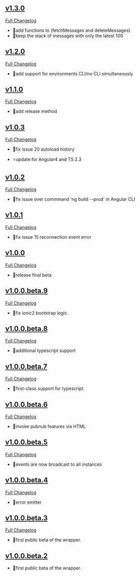 ## [v1.3.0](https://github.com/pubnub/pubnub-angular2/tree/v1.3.0)


  [Full Changelog](https://github.com/pubnub/pubnub-angular2/compare/v1.2.0...v1.3.0)

- 🌟add functions to (fetchMessages and deleteMessages)
- 🌟keep the stack of messages with only the latest 100




## [v1.2.0](https://github.com/pubnub/pubnub-angular2/tree/v1.2.0)


  [Full Changelog](https://github.com/pubnub/pubnub-angular2/compare/v1.1.1...v1.2.0)

- 🌟add support for environments CLI/no CLI simultaneously




## [v1.1.0](https://github.com/pubnub/pubnub-angular2/tree/v1.1.0)


  [Full Changelog](https://github.com/pubnub/pubnub-angular2/compare/v1.0.3...v1.1.0)

- 🌟add release method




## [v1.0.3](https://github.com/pubnub/pubnub-angular2/tree/v1.0.3)


  [Full Changelog](https://github.com/pubnub/pubnub-angular2/compare/v1.0.2...v1.0.3)



- 🐛fix issue 20 autoload history

- ⭐update for Angular4 and TS 2.3



## [v1.0.2](https://github.com/pubnub/pubnub-angular2/tree/v1.0.2)


  [Full Changelog](https://github.com/pubnub/pubnub-angular2/compare/v1.0.1...v1.0.2)



- 🐛fix issue over commmand 'ng build --prod' in Angular CLI


## [v1.0.1](https://github.com/pubnub/pubnub-angular2/tree/v1.0.1)


  [Full Changelog](https://github.com/pubnub/pubnub-angular2/compare/v1.0.0...v1.0.1)



- 🐛fix issue 15 reconnection event error


## [v1.0.0](https://github.com/pubnub/pubnub-angular2/tree/v1.0.0)


  [Full Changelog](https://github.com/pubnub/pubnub-angular2/compare/v1.0.0.beta.9...v1.0.0)

- 🌟release final beta




## [v1.0.0.beta.9](https://github.com/pubnub/pubnub-angular2/tree/v1.0.0.beta.9)


  [Full Changelog](https://github.com/pubnub/pubnub-angular2/compare/v1.0.0.beta.8...v1.0.0.beta.9)

- 🌟fix ionic2 bootstrap logic.




## [v1.0.0.beta.8](https://github.com/pubnub/pubnub-angular2/tree/v1.0.0.beta.8)


  [Full Changelog](https://github.com/pubnub/pubnub-angular2/compare/v1.0.0.beta.7...v1.0.0.beta.8)

- 🌟additional typescript support




## [v1.0.0.beta.7](https://github.com/pubnub/pubnub-angular2/tree/v1.0.0.beta.7)


  [Full Changelog](https://github.com/pubnub/pubnub-angular2/compare/v1.0.0.beta.6...v1.0.0.beta.7)

- 🌟first-class support for typescript.




## [v1.0.0.beta.6](https://github.com/pubnub/pubnub-angular2/tree/v1.0.0.beta.6)


  [Full Changelog](https://github.com/pubnub/pubnub-angular2/compare/v1.0.0.beta.5...v1.0.0.beta.6)

- 🌟invoke pubnub features via HTML




## [v1.0.0.beta.5](https://github.com/pubnub/pubnub-angular2/tree/v1.0.0.beta.5)


  [Full Changelog](https://github.com/pubnub/pubnub-angular2/compare/v1.0.0.beta.4...v1.0.0.beta.5)

- 🌟events are now broadcast to all instances




## [v1.0.0.beta.4](https://github.com/pubnub/pubnub-angular2/tree/v1.0.0.beta.4)


  [Full Changelog](https://github.com/pubnub/pubnub-angular2/compare/v1.0.0.beta.3...v1.0.0.beta.4)

- 🌟error emitter




## [v1.0.0.beta.3](https://github.com/pubnub/pubnub-angular2/tree/v1.0.0.beta.3)


  [Full Changelog](https://github.com/pubnub/pubnub-angular2/compare/v1.0.0.beta.2...v1.0.0.beta.3)

- 🌟first public beta of the wrapper.




## [v1.0.0.beta.2](https://github.com/pubnub/pubnub-angular2/tree/v1.0.0.beta.2)



- 🌟first public beta of the wrapper.



